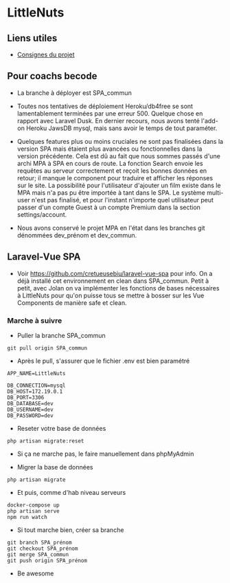 # LittleNuts

## Liens utiles

- [Consignes du projet](https://github.com/becodeorg/LIE-Hamilton-1.7/tree/master/02-La-colline/02a-VueJS-Laravel)


## Pour coachs becode

- La branche à déployer est SPA_commun

- Toutes nos tentatives de déploiement Heroku/db4free se sont lamentablement terminées par une erreur 500. Quelque chose en rapport avec Laravel Dusk. En dernier recours, nous avons tenté l'add-on Heroku JawsDB mysql, mais sans avoir le temps de tout paraméter.

- Quelques features plus ou moins cruciales ne sont pas finalisées dans la version SPA mais étaient plus avancées ou fonctionnelles dans la version précédente. Cela est dû au fait que nous sommes passés d'une archi MPA à SPA en cours de route. La fonction Search envoie les requêtes au serveur correctement et reçoit les bonnes données en retour; il manque le component pour traduire et afficher les réponses sur le site. La possibilité pour l'utilisateur d'ajouter un film existe dans le MPA mais n'a pas pu être importée à tant dans le SPA. Le système multi-user n'est pas finalisé, et pour l'instant n'importe quel utilisateur peut passer d'un compte Guest à un compte Premium dans la section settings/account.

- Nous avons conservé le projet MPA en l'état dans les branches git dénommées dev_prénom et dev_commun.


## Laravel-Vue SPA

- Voir https://github.com/cretueusebiu/laravel-vue-spa pour info. On a déjà installé cet environnement en clean dans SPA_commun.
Petit à petit, avec Jolan on va implémenter les fonctions de bases nécessaires à LittleNuts pour qu'on puisse tous se mettre à bosser sur les Vue Components de manière safe et clean.

### Marche à suivre

- Puller la branche SPA_commun
```
git pull origin SPA_commun
```
- Après le pull, s'assurer que le fichier .env est bien paramétré
```
APP_NAME=LittleNuts
```
```
DB_CONNECTION=mysql
DB_HOST=172.19.0.1
DB_PORT=3306
DB_DATABASE=dev
DB_USERNAME=dev
DB_PASSWORD=dev
```
- Reseter votre base de données
```
php artisan migrate:reset
```
- Si ça ne marche pas, le faire manuellement dans phpMyAdmin

- Migrer la base de données
```
php artisan migrate
```
- Et puis, comme d'hab niveau serveurs
```
docker-compose up
php artisan serve
npm run watch
```
- Si tout marche bien, créer sa branche
```
git branch SPA_prénom
git checkout SPA_prénom
git merge SPA_commun
git push origin SPA_prénom
```
- Be awesome
